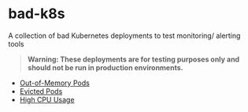 # bad-k8s
A collection of bad Kubernetes deployments to test monitoring/ alerting tools

> **Warning: These deployments are for testing purposes only and should not be run in production environments.**


- [Out-of-Memory Pods](k8s-oom-killer/)
- [Evicted Pods](k8s-force-evict-pod/)
- [High CPU Usage](k8s-cpu-churner/)
